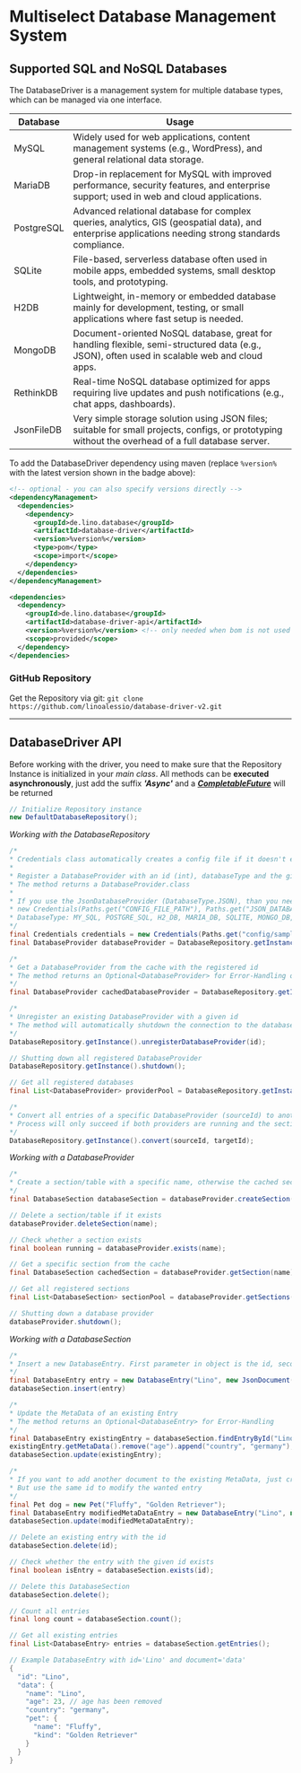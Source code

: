 # Multiselect Database Management System

## Supported SQL and NoSQL Databases

The DatabaseDriver is a management system for multiple database types, which can be managed via one interface.

| Database   | Usage                                                                                                        |
|------------|--------------------------------------------------------------------------------------------------------------|
| MySQL      | Widely used for web applications, content management systems (e.g., WordPress), and general relational data storage.|
| MariaDB    | Drop-in replacement for MySQL with improved performance, security features, and enterprise support; used in web and cloud applications.|
| PostgreSQL | Advanced relational database for complex queries, analytics, GIS (geospatial data), and enterprise applications needing strong standards compliance.|
| SQLite     | File-based, serverless database often used in mobile apps, embedded systems, small desktop tools, and prototyping. |
| H2DB       | Lightweight, in-memory or embedded database mainly for development, testing, or small applications where fast setup is needed. |
| MongoDB    | Document-oriented NoSQL database, great for handling flexible, semi-structured data (e.g., JSON), often used in scalable web and cloud apps. |
| RethinkDB  | Real-time NoSQL database optimized for apps requiring live updates and push notifications (e.g., chat apps, dashboards). |
| JsonFileDB | Very simple storage solution using JSON files; suitable for small projects, configs, or prototyping without the overhead of a full database server. |

To add the DatabaseDriver dependency using maven (replace `%version%` with the latest version shown in the badge above):

```xml
<!-- optional - you can also specify versions directly -->
<dependencyManagement>
  <dependencies>
    <dependency>
      <groupId>de.lino.database</groupId>
      <artifactId>database-driver</artifactId>
      <version>%version%</version>
      <type>pom</type>
      <scope>import</scope>
    </dependency>
  </dependencies>
</dependencyManagement>

<dependencies>
  <dependency>
    <groupId>de.lino.database</groupId>
    <artifactId>database-driver-api</artifactId>
    <version>%version%</version> <!-- only needed when bom is not used -->
    <scope>provided</scope>
  </dependency>
</dependencies>
```
### GitHub Repository
Get the Repository via git: `git clone https://github.com/linoalessio/database-driver-v2.git`

--- ---
## DatabaseDriver API
Before working with the driver, you need to make sure that the Repository Instance is initialized in your *main class*.
All methods can be **executed asynchronously**, just add the suffix ***'Async'*** and a ***[CompletableFuture](https://docs.oracle.com/javase/8/docs/api/java/util/concurrent/CompletableFuture.html)*** will be returned 
``` java
// Initialize Repository instance
new DefaultDatabaseRepository(); 
```

*Working with the DatabaseRepository*
``` java
/* 
* Credentials class automatically creates a config file if it doesn't exist, otherwise the data will be cached from the existing file
*
* Register a DatabaseProvider with an id (int), databaseType and the given credentials
* The method returns a DatabaseProvider.class
*
* If you use the JsonDatabaseProvider (DatabaseType.JSON), than you need the adjust your credentials to the following
* new Credentials(Paths.get("CONFIG_FILE_PATH"), Paths.get("JSON_DATABASE_REPOSITORY_PATH"));
* DatabaseType: MY_SQL, POSTGRE_SQL, H2_DB, MARIA_DB, SQLITE, MONGO_DB, RETHINK_DB, JSON
*/
final Credentials credentials = new Credentials(Paths.get("config/sample-database.json"), "localhost" , "userName" , "password", port , "database");
final DatabaseProvider databaseProvider = DatabaseRepository.getInstance().registerDatabaseProvider(id, databaseType, credentials);

/*
* Get a DatabaseProvider from the cache with the registered id
* The method returns an Optional<DatabaseProvider> for Error-Handling options
*/
final DatabaseProvider cachedDatabaseProvider = DatabaseRepository.getInstance().findDatabaseProviderById(id).orElse(null);

/*
* Unregister an existing DatabaseProvider with a given id
* The method will automatically shutdown the connection to the database
*/
DatabaseRepository.getInstance().unregisterDatabaseProvider(id);

// Shutting down all registered DatabaseProvider
DatabaseRepository.getInstance().shutdown();

// Get all registered databases
final List<DatabaseProvider> providerPool = DatabaseRepository.getInstance().getDatabaseProviderPool();

/*
* Convert all entries of a specific DatabaseProvider (sourceId) to another one (targetId)
* Process will only succeed if both providers are running and the sections are created/cached
*/
DatabaseRepository.getInstance().convert(sourceId, targetId);
```

*Working with a DatabaseProvider*
``` java
/*
* Create a section/table with a specific name, otherwise the cached section will be returned
*/
final DatabaseSection databaseSection = databaseProvider.createSection(name);

// Delete a section/table if it exists
databaseProvider.deleteSection(name);

// Check whether a section exists
final boolean running = databaseProvider.exists(name);

// Get a specific section from the cache
final DatabaseSection cachedSection = databaseProvider.getSection(name);

// Get all registered sections
final List<DatabaseSection> sectionPool = databaseProvider.getSections();

// Shutting down a database provider
databaseProvider.shutdown();
```

*Working with a DatabaseSection*
``` java
/*
* Insert a new DatabaseEntry. First parameter in object is the id, second new document
*/
final DatabaseEntry entry = new DatabaseEntry("Lino", new JsonDocument("name", "lino").append("age", 23));
databaseSection.insert(entry)

/*
* Update the MetaData of an existing Entry
* The method returns an Optional<DatabaseEntry> for Error-Handling
*/
final DatabaseEntry existingEntry = databaseSection.findEntryById("Lino").orElse(null);
existingEntry.getMetaData().remove("age").append("country", "germany");
databaseSection.update(existingEntry);

/*
* If you want to add another document to the existing MetaData, just create a new Entry
* But use the same id to modify the wanted entry
*/
final Pet dog = new Pet("Fluffy", "Golden Retriever");
final DatabaseEntry modifiedMetaDataEntry = new DatabaseEntry("Lino", new JsonDocument().append("pet", dog));
databaseSection.update(modifiedMetaDataEntry);

// Delete an existing entry with the id
databaseSection.delete(id);

// Check whether the entry with the given id exists
final boolean isEntry = databaseSection.exists(id);

// Delete this DatabaseSection
databaseSection.delete();

// Count all entries
final long count = databaseSection.count();

// Get all existing entries
final List<DatabaseEntry> entries = databaseSection.getEntries();

// Example DatabaseEntry with id='Lino' and document='data'
{
  "id": "Lino",
  "data": {
    "name": "Lino",
    "age": 23, // age has been removed
    "country": "germany",
    "pet": {
      "name": "Fluffy",
      "kind": "Golden Retriever"
    }
  }
}
```